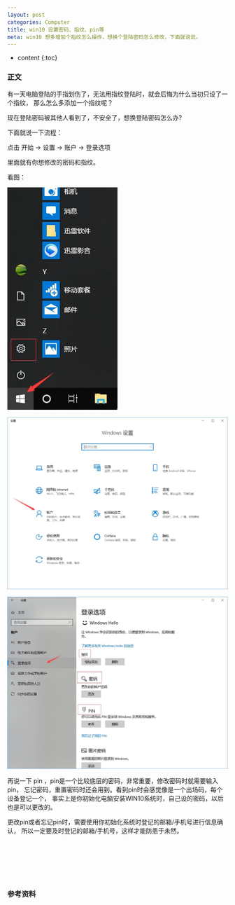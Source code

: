 ```yaml
---
layout: post
categories: Computer
title: win10 设置密码、指纹、pin等
meta: win10 想多增加个指纹怎么操作，想换个登陆密码怎么修改，下面就说说。
---
```

* content
{:toc}

### 正文

有一天电脑登陆的手指划伤了，无法用指纹登陆时，就会后悔为什么当初只设了一个指纹，
那么怎么多添加一个指纹呢？

现在登陆密码被其他人看到了，不安全了，想换登陆密码怎么办?

下面就说一下流程：

点击 开始 -> 设置 -> 账户 -> 登录选项 

里面就有你想修改的密码和指纹。

看图：

![](https://raw.githubusercontent.com/iBaiYang/PictureWareroom/master/20190105/20190105221846.jpg)

![](https://raw.githubusercontent.com/iBaiYang/PictureWareroom/master/20190105/20190105221916.jpg)

![](https://raw.githubusercontent.com/iBaiYang/PictureWareroom/master/20190105/20190105222011.jpg)

再说一下 pin ，pin是一个比较底层的密码，非常重要，修改密码时就需要输入pin，
忘记密码，重置密码时还会用到。看到pin时会感觉像是一个出场码，每个设备登记一个，
事实上是你初始化电脑安装WIN10系统时，自己设的密码，以后也是可以更改的。

更改pin或者忘记pin时，需要使用你初始化系统时登记的邮箱/手机号进行信息确认，
所以一定要及时登记的邮箱/手机号，这样才能防患于未然。

<br/><br/><br/><br/><br/>
### 参考资料





